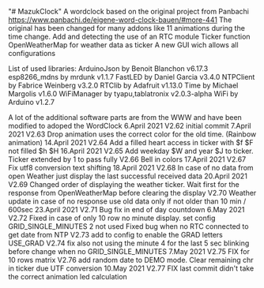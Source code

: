 "# MazukClock" 
A wordclock based on the  original project from Panbachi
https://www.panbachi.de/eigene-word-clock-bauen/#more-441
The original has been changed for many addons like
11 animations during the time change.
Add and detecting the use of an RTC module
Ticker function
OpenWeatherMap for weather data as ticker
A new GUI wich allows all configurations

List of used libraries:
ArduinoJson by Benoit Blanchon v6.17.3
esp8266_mdns by mrdunk v1.1.7
FastLED by Daniel Garcia v3.4.0
NTPClient by Fabrice Weinberg v3.2.0
RTClib by Adafruit v1.13.0
Time by Michael Margolis v1.6.0
WiFiManager by tyapu,tablatronix v2.0.3-alpha
WiFi by Arduino v1.2.7

A lot of the additional software parts are from the WWW and have been modified to adoped the WordClock
6.April 2021
V2.62 initial commit
7.April 2021
V2.63 Drop animation uses the correct color for the old time. (Rainbow animation)
14.April 2021
V2.64 Add a filled heart access in ticker with $f $F not filled $h $H
16.April 2021
V2.65 Add weekday $W and year $J to ticker. Ticker extended by 1 to pass fully
V2.66 Bell in colors
17.April 2021
V2.67 Fix utf8 conversion text shifting
18.April 2021
V2.68 In case of no data from open Weather just display the last successful received data
20.April 2021
V2.69 Changed order of displaying the weather ticker. Wait first for the response from OpenWeatherMap before clearing the display
V2.70 Weather update in case of no response use old data only if not older than 10 min / 600sec
23.April 2021
V2.71 Bug fix in end of day countdown
6.May 2021
V2.72 Fixed in case of only 10 row no minute display. set config GRID_SINGLE_MINUTES 2 not used
Fixed bug when no RTC connected to get date from NTP
V2.73 add to config to enable the GRAD letters USE_GRAD 
V2.74 fix also not using the minute 4 for the last 5 sec blinking before change when no GRID_SINGLE_MINUTES
7.May 2021
V2.75 FIX for 10 rows matrix
V2.76 add random date to DEMO mode. Clear remaining chr in ticker due UTF conversion
10.May 2021
V2.77 FIX last commit didn't take the correct animation led calculation 
